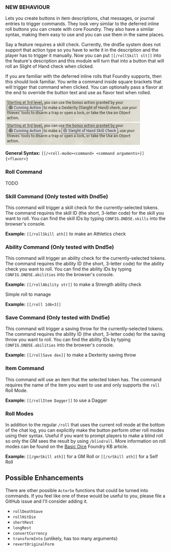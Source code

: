 
### NEW BEHAVIOUR

Lets you create buttons in item descriptions, chat messages, or journal entries to trigger commands. They look very similar to the deferred inline roll buttons you can create with core Foundry. They also have a similar syntax, making them easy to use and you can use them in the same places.

Say a feature requires a skill check. Currently, the dnd5e system does not support that action type so you have to write it in the description and the player has to trigger it manually. Now you can put `[[/rollSkill slt]]` into the feature's description and this module will turn that into a button that will roll an Slight of Hand check when clicked.

If you are familiar with the deferred inline rolls that Foundry supports, then this should look familiar. You write a command inside square brackets that will trigger that command when clicked. You can optionally pass a flavor at the end to override the button text and use as flavor text when rolled.


![Fast Hands before screenshot](/wiki/img/common_fast-hands-before.png) ![Fast Hands after screenshot](/wiki/img/common_fast-hands-after.png)

**General Syntax:** `[[/<roll-mode><command> <command arguments>]]{<flavor>}`

### Roll Command

TODO


### Skill Command (Only tested with Dnd5e)

This command will trigger a skill check for the currently-selected tokens. The command requires the skill ID (the short, 3-letter code) for the skill you want to roll. You can find the skill IDs by typing `CONFIG.DND5E.skills` into the browser's console.

**Example:** `[[/rollSkill ath]]` to make an Athletics check

### Ability Command (Only tested with Dnd5e)

This command will trigger an ability check for the currently-selected tokens. The command requires the ability ID (the short, 3-letter code) for the ability check you want to roll. You can find the ability IDs by typing `CONFIG.DND5E.abilities` into the browser's console.

**Example:** `[[/rollAbility str]]` to make a Strength ability check

Simple roll to manage

**Example:** `[[/roll 1d6+3]]`

### Save Command (Only tested with Dnd5e)

This command will trigger a saving throw for the currently-selected tokens. The command requires the ability ID (the short, 3-letter code) for the saving throw you want to roll. You can find the ability IDs by typing `CONFIG.DND5E.abilities` into the browser's console.

**Example:** `[[/rollSave dex]]` to make a Dexterity saving throw

### Item Command

This command will use an item that the selected token has. The command requires the name of the item you want to use and only supports the `roll` Roll Mode.

**Example:** `[[/rollItem Dagger]]` to use a Dagger

### Roll Modes

In addition to the regular `/roll` that uses the current roll mode at the bottom of the chat log, you can explicitly make the button perform other roll modes using their syntax. Useful if you want to prompt players to make a blind roll so only the GM sees the result by using `/blindroll`. More information on roll modes can be found on the [Basic Dice](https://foundryvtt.com/article/dice/) Foundry KB article.

**Example:** `[[/gmrSkill ath]]` for a GM Roll or `[[/srSkill ath]]` for a Self Roll

## Possible Enhancements

There are other possible `Actor5e` functions that could be turned into commands. If you feel like one of these would be useful to you, please file a GitHub issue and I'll consider adding it.

- `rollDeathSave`
- `rollHitDie`
- `shortRest`
- `longRest`
- `convertCurrency`
- `transformInto` (unlikely, has too many arguments)
- `revertOriginalForm`
